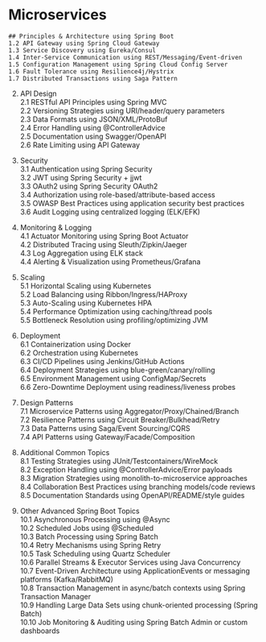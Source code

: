 # Microservices  
    ## Principles & Architecture using Spring Boot  
    1.2 API Gateway using Spring Cloud Gateway  
    1.3 Service Discovery using Eureka/Consul  
    1.4 Inter-Service Communication using REST/Messaging/Event-driven  
    1.5 Configuration Management using Spring Cloud Config Server  
    1.6 Fault Tolerance using Resilience4j/Hystrix  
    1.7 Distributed Transactions using Saga Pattern  

2. API Design  
    2.1 RESTful API Principles using Spring MVC  
    2.2 Versioning Strategies using URI/header/query parameters  
    2.3 Data Formats using JSON/XML/ProtoBuf  
    2.4 Error Handling using @ControllerAdvice  
    2.5 Documentation using Swagger/OpenAPI  
    2.6 Rate Limiting using API Gateway  

3. Security  
    3.1 Authentication using Spring Security  
    3.2 JWT using Spring Security + jjwt  
    3.3 OAuth2 using Spring Security OAuth2  
    3.4 Authorization using role-based/attribute-based access  
    3.5 OWASP Best Practices using application security best practices  
    3.6 Audit Logging using centralized logging (ELK/EFK)  

4. Monitoring & Logging  
    4.1 Actuator Monitoring using Spring Boot Actuator  
    4.2 Distributed Tracing using Sleuth/Zipkin/Jaeger  
    4.3 Log Aggregation using ELK stack  
    4.4 Alerting & Visualization using Prometheus/Grafana  

5. Scaling  
    5.1 Horizontal Scaling using Kubernetes  
    5.2 Load Balancing using Ribbon/Ingress/HAProxy  
    5.3 Auto-Scaling using Kubernetes HPA  
    5.4 Performance Optimization using caching/thread pools  
    5.5 Bottleneck Resolution using profiling/optimizing JVM  

6. Deployment  
    6.1 Containerization using Docker  
    6.2 Orchestration using Kubernetes  
    6.3 CI/CD Pipelines using Jenkins/GitHub Actions  
    6.4 Deployment Strategies using blue-green/canary/rolling  
    6.5 Environment Management using ConfigMap/Secrets  
    6.6 Zero-Downtime Deployment using readiness/liveness probes  

7. Design Patterns  
    7.1 Microservice Patterns using Aggregator/Proxy/Chained/Branch  
    7.2 Resilience Patterns using Circuit Breaker/Bulkhead/Retry  
    7.3 Data Patterns using Saga/Event Sourcing/CQRS  
    7.4 API Patterns using Gateway/Facade/Composition  

8. Additional Common Topics  
    8.1 Testing Strategies using JUnit/Testcontainers/WireMock  
    8.2 Exception Handling using @ControllerAdvice/Error payloads  
    8.3 Migration Strategies using monolith-to-microservice approaches  
    8.4 Collaboration Best Practices using branching models/code reviews  
    8.5 Documentation Standards using OpenAPI/README/style guides

9. Other Advanced Spring Boot Topics  
    10.1 Asynchronous Processing using @Async  
    10.2 Scheduled Jobs using @Scheduled  
    10.3 Batch Processing using Spring Batch  
    10.4 Retry Mechanisms using Spring Retry  
    10.5 Task Scheduling using Quartz Scheduler  
    10.6 Parallel Streams & Executor Services using Java Concurrency  
    10.7 Event-Driven Architecture using ApplicationEvents or messaging platforms (Kafka/RabbitMQ)  
    10.8 Transaction Management in async/batch contexts using Spring Transaction Manager  
    10.9 Handling Large Data Sets using chunk-oriented processing (Spring Batch)  
    10.10 Job Monitoring & Auditing using Spring Batch Admin or custom dashboards  

